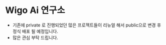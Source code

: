  # Wigo Ai 연구소
 
 - 기존에 private 로 진행되었던 많은 프로젝트들이 리뉴얼 해서 public으로 변경 후 정식 배포 될 예정입니다.
 - 많은 관심 부탁 드립니다.
